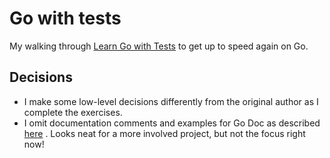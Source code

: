 # Go with tests

My walking through [Learn Go with Tests](https://quii.gitbook.io/learn-go-with-tests/) to get up to
speed again on Go.

## Decisions

* I make some low-level decisions differently from the original author as I complete the exercises.
* I omit documentation comments and examples for Go Doc as described [here](https://quii.gitbook.io/learn-go-with-tests/go-fundamentals/integers#examples)
. Looks neat for a more involved project, but not the focus right now!
